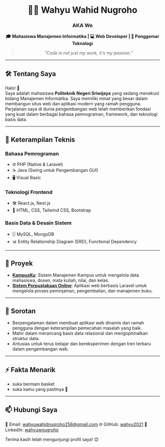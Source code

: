 <div align="center">

# 👨‍💻 Wahyu Wahid Nugroho  
### AKA **We**  
**🎓 Mahasiswa Manajemen Informatika | 💻 Web Developer | 🚀 Penggemar Teknologi**  

> _"Code is not just my work, it's my passion."_
---
</div>

## 🛠️ Tentang Saya  

Halo! 👋  
Saya adalah mahasiswa **Politeknik Negeri Sriwijaya** yang sedang menekuni bidang Manajemen Informatika. Saya memiliki minat yang besar dalam membangun situs web dan aplikasi modern yang ramah pengguna. Perjalanan saya di dunia pengembangan web telah memberikan fondasi yang kuat dalam berbagai bahasa pemrograman, framework, dan teknologi basis data.  

---

## 🧰 Keterampilan Teknis  

### **Bahasa Pemrograman**  
- 🌐 PHP (Native & Laravel)  
- ☕ Java (Swing untuk Pengembangan GUI)  
- 🖥️ Visual Basic  

### **Teknologi Frontend**  
- 🛠️ React.js, Next.js  
- 🎨 HTML, CSS, Tailwind CSS, Bootstrap  

### **Basis Data & Desain Sistem**  
- 🗄️ MySQL, MongoDB  
- 📊 Entity Relationship Diagram (ERD), Functional Dependency  

---

## 💼 Proyek  

- **[KampusKu](#)**: Sistem Manajemen Kampus untuk mengelola data mahasiswa, dosen, mata kuliah, nilai, dan kelas.  
- **[Sistem Perpustakaan Online](#)**: Aplikasi web berbasis Laravel untuk mengelola proses peminjaman, pengembalian, dan manajemen buku.  

---

## 🌟 Sorotan  

- Berpengalaman dalam membuat aplikasi web dinamis dan ramah pengguna dengan keterampilan pemecahan masalah yang baik.  
- Mahir dalam merancang basis data relasional dan mengoptimalkan struktur data.  
- Antusias untuk terus belajar dan bereksperimen dengan tren terbaru dalam pengembangan web.  

---

## ⚡ Fakta Menarik
- suka bermain basket
- suka kamu yang pastinya 🤞

---

## 📫 Hubungi Saya  

📧 Email: wahyuwahidnugroho256@gmail.com 
🌐 GitHub: [wahyu2021](https://github.com/wahyu2021) 
🔗 LinkedIn: [wahyuwnugroho](#)  

Terima kasih telah mengunjungi profil saya! 😊

